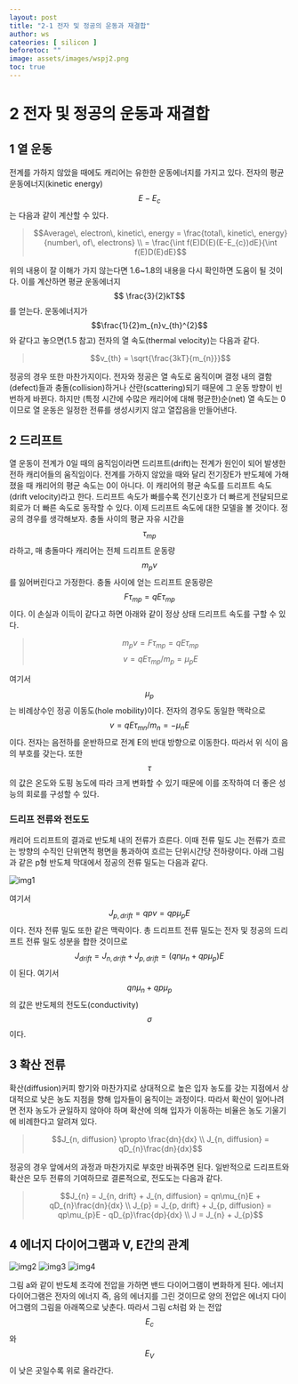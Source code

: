 ```yaml
---
layout: post
title: "2-1 전자 및 정공의 운동과 재결합"
author: ws
cateories: [ silicon ]
beforetoc: ""
image: assets/images/wspj2.png
toc: true
---
```


# 2 전자 및 정공의 운동과 재결합

## 1 열 운동

 전계를 가하지 않았을 때에도 캐리어는 유한한 운동에너지를 가지고 있다. 전자의 평균 운동에너지(kinetic energy) $$E-E_{c}$$는 다음과 같이 계산할 수 있다.

> $$Average\, electron\, kinetic\, energy = \frac{total\, kinetic\, energy}{number\, of\, electrons} \\
                                    = \frac{\int f(E)D(E)(E-E_{c})dE}{\int f(E)D(E)dE}$$

위의 내용이 잘 이해가 가지 않는다면 1.6~1.8의 내용을 다시 확인하면 도움이 될 것이다. 이를 계산하면 평균 운동에너지 $$ \frac{3}{2}kT$$를 얻는다. 운동에너지가$$\frac{1}{2}m_{n}v_{th}^{2}$$ 와 같다고 놓으면(1.5 참고) 전자의 열 속도(thermal velocity)는 다음과 같다.

> $$v_{th} = \sqrt{\frac{3kT}{m_{n}}}$$

정공의 경우 또한 마찬가지이다.
전자와 정공은 열 속도로 움직이며 결정 내의 결함(defect)들과 충돌(collision)하거나 산란(scattering)되기 때문에 그 운동 방향이 빈번하게 바뀐다. 하지만 (특정 시간에 수많은 캐리어에 대해 평균한)순(net) 열 속도는 0이므로 열 운동은 일정한 전류를 생성시키지 않고 열잡음을 만들어낸다. 

## 2 드리프트

 열 운동이 전계가 0일 때의 움직임이라면 드리프트(drift)는 전계가 원인이 되어 발생한 전하 캐리어들의 움직임이다. 전계를 가하지 않았을 때와 달리 전기장E가 반도체에 가해졌을 때 캐리어의 평균 속도는 0이 아니다. 이 캐리어의 평균 속도를 드리프트 속도(drift velocity)라고 한다. 드리프트 속도가 빠를수록 전기신호가 더 빠르게 전달되므로 회로가 더 빠른 속도로 동작할 수 있다. 이제 드리프트 속도에 대한 모델을 볼 것이다. 정공의 경우를 생각해보자. 충돌 사이의 평균 자유 시간을 $$\tau_{mp}$$라하고, 매 충돌마다 캐리어는 전체 드리프트 운동량$$m_{p}v$$를 잃어버린다고 가정한다. 충돌 사이에 얻는 드리프트 운동량은 $$F\tau_{mp} = qE\tau_{mp}$$이다. 이 손실과 이득이 같다고 하면 아래와 같이 정상 상태 드리프트 속도를 구할 수 있다. 

> $$m_{p}v = F\tau_{mp} = qE\tau_{mp}$$
> $$v = qE\tau_{mp}/m_{p} = \mu_{p}E$$

 여기서 $$\mu_{p}$$는 비례상수인 정공 이동도(hole mobility)이다. 전자의 경우도 동일한 맥락으로 $$v = qE\tau_{mn}/m_{n} = -\mu_{n}E$$이다. 전자는 음전하를 운반하므로 전계 E의 반대 방향으로 이동한다. 따라서 위 식이 음의 부호를 갖는다. 또한 $$\tau$$의 값은 온도와 도핑 농도에 따라 크게 변화할 수 있기 때문에 이를 조작하여 더 좋은 성능의 회로를 구성할 수 있다.

### 드리프 전류와 전도도

캐리어 드리프트의 결과로 반도체 내의 전류가 흐른다. 이때 전류 밀도 J는 전류가 흐르는 방향의 수직인 단위면적 평면을 통과하여 흐르는 단위시간당 전하량이다. 아래 그림과 같은 p형 반도체 막대에서 정공의 전류 밀도는 다음과 같다.

![img1](/images/ws_2/2.png)

여기서 $$J_{p,drift} = qpv = qp\mu_{p}E$$이다. 전자 전류 밀도 또한 같은 맥락이다.
총 드리프트 전류 밀도는 전자 및 정공의 드리프트 전류 밀도 성분을 합한 것이므로
$$J_{drift} = J_{n, drift} + J_{p, drift} = (qn\mu_{n} + qp\mu_{p})E$$이 된다. 여기서 $$qn\mu_{n} + qp\mu_{p}$$의 값은 반도체의 전도도(conductivity)$$\sigma$$이다.

## 3 확산 전류 
 확산(diffusion)커피 향기와 마찬가지로 상대적으로 높은 입자 농도를 갖는 지점에서 상대적으로 낮은 농도 지점을 향해 입자들이 움직이는 과정이다. 따라서 확산이 일어나려면 전자 농도가 균일하지 않아야 하며 확산에 의해 입자가 이동하는 비율은 농도 기울기에 비례한다고 알려져 있다.

> $$J_{n, diffusion} \propto \frac{dn}{dx} \\
J_{n, diffusion} = qD_{n}\frac{dn}{dx}$$

정공의 경우 앞에서의 과정과 마찬가지로 부호만 바꿔주면 된다.
일반적으로 드리프트와 확산은 모두 전류의 기여하므로 결론적으로, 전도도는 다음과 같다.
> $$J_{n} = J_{n, drift} + J_{n, diffusion} = qn\mu_{n}E + qD_{n}\frac{dn}{dx} \\
J_{p} = J_{p, drift} + J_{p, diffusion} = qp\mu_{p}E - qD_{p}\frac{dp}{dx} \\
J = J_{n} + J_{p}$$

## 4 에너지 다이어그램과 V, E간의 관계

![img2](/images/ws_2/5.png)
![img3](/images/ws_2/6.png)
![img4](/images/ws_2/7.png)

 그림 a와 같이 반도체 조각에 전압을 가하면 밴드 다이어그램이 변화하게 된다. 에너지 다이어그램은 전자의 에너지 즉, 음의 에너지를 그린 것이므로 양의 전압은 에너지 다이어그램의 그림을 아래쪽으로 낮춘다. 따라서 그림 c처럼 와 는 전압 $$E_{c}$$ 와 $$E_{V}$$이 낮은 곳일수록 위로 올라간다.

